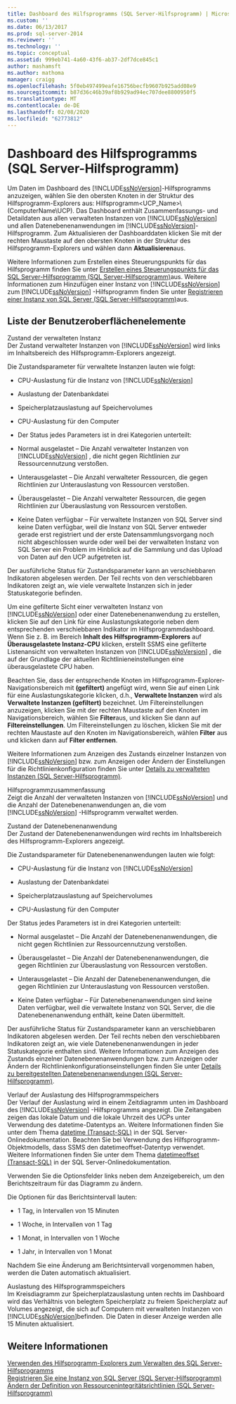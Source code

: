 ```yaml
---
title: Dashboard des Hilfsprogramms (SQL Server-Hilfsprogramm) | Microsoft-Dokumentation
ms.custom: ''
ms.date: 06/13/2017
ms.prod: sql-server-2014
ms.reviewer: ''
ms.technology: ''
ms.topic: conceptual
ms.assetid: 999eb741-4a60-43f6-ab37-2df7dce845c1
author: mashamsft
ms.author: mathoma
manager: craigg
ms.openlocfilehash: 5f0eb497499eafe16756becfb9607b925add08e9
ms.sourcegitcommit: b87d36c46b39af8b929ad94ec707dee8800950f5
ms.translationtype: MT
ms.contentlocale: de-DE
ms.lasthandoff: 02/08/2020
ms.locfileid: "62773812"
---
```

# <a name="utility-dashboard-sql-server-utility"></a>Dashboard des Hilfsprogramms (SQL Server-Hilfsprogramm)
  Um Daten im Dashboard des [!INCLUDE[ssNoVersion](../includes/ssnoversion-md.md)]-Hilfsprogramms anzuzeigen, wählen Sie den obersten Knoten in der Struktur des Hilfsprogramm-Explorers aus: Hilfsprogramm<UCP_Name>\\(ComputerName\UCP). Das Dashboard enthält Zusammenfassungs- und Detaildaten aus allen verwalteten Instanzen von [!INCLUDE[ssNoVersion](../includes/ssnoversion-md.md)] und allen Datenebenenanwendungen im [!INCLUDE[ssNoVersion](../includes/ssnoversion-md.md)]-Hilfsprogramm. Zum Aktualisieren der Dashboarddaten klicken Sie mit der rechten Maustaste auf den obersten Knoten in der Struktur des Hilfsprogramm-Explorers und wählen dann **Aktualisieren**aus.  
  
 Weitere Informationen zum Erstellen eines Steuerungspunkts für das Hilfsprogramm finden Sie unter [Erstellen eines Steuerungspunkts für das SQL Server-Hilfsprogramm &#40;SQL Server-Hilfsprogramm&#41;](../relational-databases/manage/create-a-sql-server-utility-control-point-sql-server-utility.md)aus. Weitere Informationen zum Hinzufügen einer Instanz von [!INCLUDE[ssNoVersion](../includes/ssnoversion-md.md)] zum [!INCLUDE[ssNoVersion](../includes/ssnoversion-md.md)] -Hilfsprogramm finden Sie unter [Registrieren einer Instanz von SQL Server &#40;SQL Server-Hilfsprogramm&#41;](../relational-databases/manage/enroll-an-instance-of-sql-server-sql-server-utility.md)aus.  
  
## <a name="uielement-list"></a>Liste der Benutzeroberflächenelemente  
 Zustand der verwalteten Instanz  
 Der Zustand verwalteter Instanzen von [!INCLUDE[ssNoVersion](../includes/ssnoversion-md.md)] wird links im Inhaltsbereich des Hilfsprogramm-Explorers angezeigt.  
  
 Die Zustandsparameter für verwaltete Instanzen lauten wie folgt:  
  
-   CPU-Auslastung für die Instanz von [!INCLUDE[ssNoVersion](../includes/ssnoversion-md.md)]  
  
-   Auslastung der Datenbankdatei  
  
-   Speicherplatzauslastung auf Speichervolumes  
  
-   CPU-Auslastung für den Computer  
  
-   Der Status jedes Parameters ist in drei Kategorien unterteilt:  
  
-   Normal ausgelastet – Die Anzahl verwalteter Instanzen von [!INCLUDE[ssNoVersion](../includes/ssnoversion-md.md)] , die nicht gegen Richtlinien zur Ressourcennutzung verstoßen.  
  
-   Unterausgelastet – Die Anzahl verwalteter Ressourcen, die gegen Richtlinien zur Unterauslastung von Ressourcen verstoßen.  
  
-   Überausgelastet – Die Anzahl verwalteter Ressourcen, die gegen Richtlinien zur Überauslastung von Ressourcen verstoßen.  
  
-   Keine Daten verfügbar – Für verwaltete Instanzen von SQL Server sind keine Daten verfügbar, weil die Instanz von SQL Server entweder gerade erst registriert und der erste Datensammlungsvorgang noch nicht abgeschlossen wurde oder weil bei der verwalteten Instanz von SQL Server ein Problem im Hinblick auf die Sammlung und das Upload von Daten auf den UCP aufgetreten ist.  
  
 Der ausführliche Status für Zustandsparameter kann an verschiebbaren Indikatoren abgelesen werden. Der Teil rechts von den verschiebbaren Indikatoren zeigt an, wie viele verwaltete Instanzen sich in jeder Statuskategorie befinden.  
  
 Um eine gefilterte Sicht einer verwalteten Instanz von [!INCLUDE[ssNoVersion](../includes/ssnoversion-md.md)] oder einer Datenebenenanwendung zu erstellen, klicken Sie auf den Link für eine Auslastungskategorie neben dem entsprechenden verschiebbaren Indikator im Hilfsprogrammdashboard. Wenn Sie z. B. im Bereich **Inhalt des Hilfsprogramm-Explorers** auf **Überausgelastete Instanz-CPU** klicken, erstellt SSMS eine gefilterte Listenansicht von verwalteten Instanzen von [!INCLUDE[ssNoVersion](../includes/ssnoversion-md.md)] , die auf der Grundlage der aktuellen Richtlinieneinstellungen eine überausgelastete CPU haben.  
  
 Beachten Sie, dass der entsprechende Knoten im Hilfsprogramm-Explorer-Navigationsbereich mit **(gefiltert)** angefügt wird, wenn Sie auf einen Link für eine Auslastungskategorie klicken, d.h., **Verwaltete Instanzen** wird als **Verwaltete Instanzen (gefiltert)** bezeichnet. Um Filtereinstellungen anzuzeigen, klicken Sie mit der rechten Maustaste auf den Knoten im Navigationsbereich, wählen Sie **Filter**aus, und klicken Sie dann auf **Filtereinstellungen**. Um Filtereinstellungen zu löschen, klicken Sie mit der rechten Maustaste auf den Knoten im Navigationsbereich, wählen **Filter** aus und klicken dann auf **Filter entfernen**.  
  
 Weitere Informationen zum Anzeigen des Zustands einzelner Instanzen von [!INCLUDE[ssNoVersion](../includes/ssnoversion-md.md)] bzw. zum Anzeigen oder Ändern der Einstellungen für die Richtlinienkonfiguration finden Sie unter [Details zu verwalteten Instanzen &#40;SQL Server-Hilfsprogramm&#41;](../../2014/database-engine/managed-instance-details-sql-server-utility.md).  
  
 Hilfsprogrammzusammenfassung  
 Zeigt die Anzahl der verwalteten Instanzen von [!INCLUDE[ssNoVersion](../includes/ssnoversion-md.md)] und die Anzahl der Datenebenenanwendungen an, die vom [!INCLUDE[ssNoVersion](../includes/ssnoversion-md.md)] -Hilfsprogramm verwaltet werden.  
  
 Zustand der Datenebenenanwendung  
 Der Zustand der Datenebenenanwendungen wird rechts im Inhaltsbereich des Hilfsprogramm-Explorers angezeigt.  
  
 Die Zustandsparameter für Datenebenenanwendungen lauten wie folgt:  
  
-   CPU-Auslastung für die Instanz von [!INCLUDE[ssNoVersion](../includes/ssnoversion-md.md)]  
  
-   Auslastung der Datenbankdatei  
  
-   Speicherplatzauslastung auf Speichervolumes  
  
-   CPU-Auslastung für den Computer  
  
 Der Status jedes Parameters ist in drei Kategorien unterteilt:  
  
-   Normal ausgelastet – Die Anzahl der Datenebenenanwendungen, die nicht gegen Richtlinien zur Ressourcennutzung verstoßen.  
  
-   Überausgelastet – Die Anzahl der Datenebenenanwendungen, die gegen Richtlinien zur Überauslastung von Ressourcen verstoßen.  
  
-   Unterausgelastet – Die Anzahl der Datenebenenanwendungen, die gegen Richtlinien zur Unterauslastung von Ressourcen verstoßen.  
  
-   Keine Daten verfügbar – Für Datenebenenanwendungen sind keine Daten verfügbar, weil die verwaltete Instanz von SQL Server, die die Datenebenenanwendung enthält, keine Daten übermittelt.  
  
 Der ausführliche Status für Zustandsparameter kann an verschiebbaren Indikatoren abgelesen werden. Der Teil rechts neben den verschiebbaren Indikatoren zeigt an, wie viele Datenebenenanwendungen in jeder Statuskategorie enthalten sind. Weitere Informationen zum Anzeigen des Zustands einzelner Datenebenenanwendungen bzw. zum Anzeigen oder Ändern der Richtlinienkonfigurationseinstellungen finden Sie unter [Details zu bereitgestellten Datenebenenanwendungen &#40;SQL Server-Hilfsprogramm&#41;](../../2014/database-engine/deployed-data-tier-application-details-sql-server-utility.md).  
  
 Verlauf der Auslastung des Hilfsprogrammspeichers  
 Der Verlauf der Auslastung wird in einem Zeitdiagramm unten im Dashboard des [!INCLUDE[ssNoVersion](../includes/ssnoversion-md.md)] -Hilfsprogramms angezeigt. Die Zeitangaben zeigen das lokale Datum und die lokale Uhrzeit des UCPs unter Verwendung des datetime-Datentyps an. Weitere Informationen finden Sie unter dem Thema [datetime (Transact-SQL)](https://go.microsoft.com/fwlink/?LinkId=164071) in der SQL Server-Onlinedokumentation. Beachten Sie bei Verwendung des Hilfsprogramm-Objektmodells, dass SSMS den datetimeoffset-Datentyp verwendet. Weitere Informationen finden Sie unter dem Thema [datetimeoffset (Transact-SQL)](https://go.microsoft.com/fwlink/?LinkId=141713) in der SQL Server-Onlinedokumentation.  
  
 Verwenden Sie die Optionsfelder links neben dem Anzeigebereich, um den Berichtszeitraum für das Diagramm zu ändern.  
  
 Die Optionen für das Berichtsintervall lauten:  
  
-   1 Tag, in Intervallen von 15 Minuten  
  
-   1 Woche, in Intervallen von 1 Tag  
  
-   1 Monat, in Intervallen von 1 Woche  
  
-   1 Jahr, in Intervallen von 1 Monat  
  
 Nachdem Sie eine Änderung am Berichtsintervall vorgenommen haben, werden die Daten automatisch aktualisiert.  
  
 Auslastung des Hilfsprogrammspeichers  
 Im Kreisdiagramm zur Speicherplatzauslastung unten rechts im Dashboard wird das Verhältnis von belegtem Speicherplatz zu freiem Speicherplatz auf Volumes angezeigt, die sich auf Computern mit verwalteten Instanzen von [!INCLUDE[ssNoVersion](../includes/ssnoversion-md.md)]befinden. Die Daten in dieser Anzeige werden alle 15 Minuten aktualisiert.  
  
## <a name="see-also"></a>Weitere Informationen  
 [Verwenden des Hilfsprogramm-Explorers zum Verwalten des SQL Server-Hilfsprogramms](../relational-databases/manage/use-utility-explorer-to-manage-the-sql-server-utility.md)   
 [Registrieren Sie eine Instanz von SQL Server &#40;SQL Server-Hilfsprogramm&#41;](../relational-databases/manage/enroll-an-instance-of-sql-server-sql-server-utility.md)   
 [Ändern der Definition von Ressourcenintegritätsrichtlinien &#40;SQL Server-Hilfsprogramm&#41;](../relational-databases/manage/modify-a-resource-health-policy-definition-sql-server-utility.md)  
  
  
